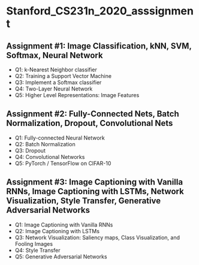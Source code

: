 # Stanford_CS231n_2020_asssignment

## Assignment #1: Image Classification, kNN, SVM, Softmax, Neural Network

- Q1: k-Nearest Neighbor classifier
- Q2: Training a Support Vector Machine
- Q3: Implement a Softmax classifier
- Q4: Two-Layer Neural Network
- Q5: Higher Level Representations: Image Features

## Assignment #2: Fully-Connected Nets, Batch Normalization, Dropout, Convolutional Nets

- Q1: Fully-connected Neural Network
- Q2: Batch Normalization
- Q3: Dropout
- Q4: Convolutional Networks
- Q5: PyTorch / TensorFlow on CIFAR-10

## Assignment #3: Image Captioning with Vanilla RNNs, Image Captioning with LSTMs, Network Visualization, Style Transfer, Generative Adversarial Networks

- Q1: Image Captioning with Vanilla RNNs
- Q2: Image Captioning with LSTMs
- Q3: Network Visualization: Saliency maps, Class Visualization, and Fooling Images
- Q4: Style Transfer
- Q5: Generative Adversarial Networks
